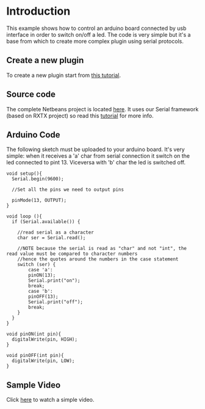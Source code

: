 # Introduction #

This example shows how to control an arduino board connected by usb interface in order to switch on/off a led. The code is very simple but it's a base from which to create more complex plugin using serial protocols.


## Create a new plugin ##

To create a new plugin start from [this tutorial](http://code.google.com/p/freedomotic/wiki/HelloWorldSensor).


## Source code ##
The complete Netbeans project is located  [here](http://code.google.com/p/freedomotic/source/browse/#git%2Fplugins%2Fdevices%2Farduinousb). It uses our Serial framework (based on RXTX project) so read this [tutorial](http://code.google.com/p/freedomotic/wiki/SerialFramework) for more info.


## Arduino Code ##

The following sketch must be uploaded to your arduino board. It's very simple: when it receives a 'a' char from serial connection it switch on the led connected to pint 13. Viceversa with 'b' char the led is switched off.

```
void setup(){
  Serial.begin(9600);

  //Set all the pins we need to output pins

  pinMode(13, OUTPUT);
}

void loop (){
  if (Serial.available()) {

    //read serial as a character
    char ser = Serial.read();

    //NOTE because the serial is read as "char" and not "int", the read value must be compared to character numbers
    //hence the quotes around the numbers in the case statement
    switch (ser) {
        case 'a':
        pinON(13);
        Serial.print("on");
        break;
        case 'b':
        pinOFF(13);
        Serial.print("off");
        break;
    }
  }
}

void pinON(int pin){
  digitalWrite(pin, HIGH);
}

void pinOFF(int pin){
  digitalWrite(pin, LOW);
}
```


## Sample Video ##

Click [here](http://www.youtube.com/watch?v=Nns1KDLV3Z0&feature=plcp) to watch a simple video.